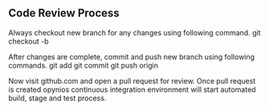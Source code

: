 
Code Review Process
---------------------------------------------
Always checkout new branch for any changes using following command.
git checkout -b <branch-name>

After changes are complete, commit and push new branch using following commands.
git add <files>
git commit
git push origin <branch-name>

Now visit github.com and open a pull request for review.
Once pull request is created opynios continuous integration environment will start automated build, stage and test process.


